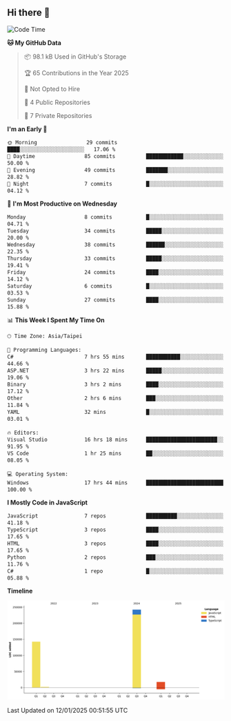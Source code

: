 ## Hi there 👋

<!--
**Latisha19/Latisha19** is a ✨ _special_ ✨ repository because its `README.md` (this file) appears on your GitHub profile.

Here are some ideas to get you started:

- 🔭 I’m currently working on ...
- 🌱 I’m currently learning ...
- 👯 I’m looking to collaborate on ...
- 🤔 I’m looking for help with ...
- 💬 Ask me about ...
- 📫 How to reach me: ...
- 😄 Pronouns: ...
- ⚡ Fun fact: ...
-->

<!--START_SECTION:waka-->
![Code Time](http://img.shields.io/badge/Code%20Time-1%2C287%20hrs%2058%20mins-blue)

**🐱 My GitHub Data** 

> 📦 98.1 kB Used in GitHub's Storage 
 > 
> 🏆 65 Contributions in the Year 2025
 > 
> 🚫 Not Opted to Hire
 > 
> 📜 4 Public Repositories 
 > 
> 🔑 7 Private Repositories 
 > 
**I'm an Early 🐤** 

```text
🌞 Morning                29 commits          ████░░░░░░░░░░░░░░░░░░░░░   17.06 % 
🌆 Daytime                85 commits          ████████████░░░░░░░░░░░░░   50.00 % 
🌃 Evening                49 commits          ███████░░░░░░░░░░░░░░░░░░   28.82 % 
🌙 Night                  7 commits           █░░░░░░░░░░░░░░░░░░░░░░░░   04.12 % 
```
📅 **I'm Most Productive on Wednesday** 

```text
Monday                   8 commits           █░░░░░░░░░░░░░░░░░░░░░░░░   04.71 % 
Tuesday                  34 commits          █████░░░░░░░░░░░░░░░░░░░░   20.00 % 
Wednesday                38 commits          ██████░░░░░░░░░░░░░░░░░░░   22.35 % 
Thursday                 33 commits          █████░░░░░░░░░░░░░░░░░░░░   19.41 % 
Friday                   24 commits          ████░░░░░░░░░░░░░░░░░░░░░   14.12 % 
Saturday                 6 commits           █░░░░░░░░░░░░░░░░░░░░░░░░   03.53 % 
Sunday                   27 commits          ████░░░░░░░░░░░░░░░░░░░░░   15.88 % 
```


📊 **This Week I Spent My Time On** 

```text
🕑︎ Time Zone: Asia/Taipei

💬 Programming Languages: 
C#                       7 hrs 55 mins       ███████████░░░░░░░░░░░░░░   44.66 % 
ASP.NET                  3 hrs 22 mins       █████░░░░░░░░░░░░░░░░░░░░   19.06 % 
Binary                   3 hrs 2 mins        ████░░░░░░░░░░░░░░░░░░░░░   17.12 % 
Other                    2 hrs 6 mins        ███░░░░░░░░░░░░░░░░░░░░░░   11.84 % 
YAML                     32 mins             █░░░░░░░░░░░░░░░░░░░░░░░░   03.01 % 

🔥 Editors: 
Visual Studio            16 hrs 18 mins      ███████████████████████░░   91.95 % 
VS Code                  1 hr 25 mins        ██░░░░░░░░░░░░░░░░░░░░░░░   08.05 % 

💻 Operating System: 
Windows                  17 hrs 44 mins      █████████████████████████   100.00 % 
```

**I Mostly Code in JavaScript** 

```text
JavaScript               7 repos             ██████████░░░░░░░░░░░░░░░   41.18 % 
TypeScript               3 repos             ████░░░░░░░░░░░░░░░░░░░░░   17.65 % 
HTML                     3 repos             ████░░░░░░░░░░░░░░░░░░░░░   17.65 % 
Python                   2 repos             ███░░░░░░░░░░░░░░░░░░░░░░   11.76 % 
C#                       1 repo              █░░░░░░░░░░░░░░░░░░░░░░░░   05.88 % 
```



**Timeline**

![Lines of Code chart](https://raw.githubusercontent.com/Latisha19/Latisha19/main/assets/bar_graph.png)


 Last Updated on 12/01/2025 00:51:55 UTC
<!--END_SECTION:waka-->
